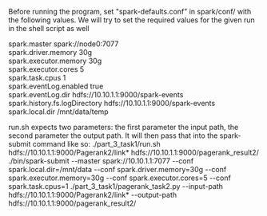 Before running the program, set "spark-defaults.conf" in spark/conf/ with the following values. We will try to set the required values for the given run in the shell script as well

spark.master                            spark://node0:7077  
spark.driver.memory                30g  
spark.executor.memory           30g  
spark.executor.cores               5  
spark.task.cpus                       1  
spark.eventLog.enabled          true  
spark.eventLog.dir                   hdfs://10.10.1.1:9000/spark-events  
spark.history.fs.logDirectory    hdfs://10.10.1.1:9000/spark-events  
spark.local.dir                          /mnt/data/temp   

run.sh expects two parameters: the first parameter the input path, the second parameter the output path. It will then pass that into the spark-submit command like so:
./part_3_task1/run.sh hdfs://10.10.1.1:9000/Pagerank2/link* hdfs://10.10.1.1:9000/pagerank_result2/
./bin/spark-submit --master spark://10.10.1.1:7077 --conf spark.local.dir=/mnt/data --conf spark.driver.memory=30g --conf spark.executor.memory=30g --conf spark.executor.cores=5 --conf spark.task.cpus=1 ./part_3_task1/pagerank_task2.py --input-path hdfs://10.10.1.1:9000/Pagerank2/link* --output-path hdfs://10.10.1.1:9000/pagerank_result2/

